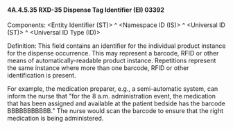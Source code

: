 #### 4A.4.5.35 RXD-35 Dispense Tag Identifier (EI) 03392

Components: &lt;Entity Identifier (ST)> ^ &lt;Namespace ID (IS)> ^ &lt;Universal ID (ST)> ^ &lt;Universal ID Type (ID)>

Definition: This field contains an identifier for the individual product instance for the dispense occurrence. This may represent a barcode, RFID or other means of automatically-readable product instance. Repetitions represent the same instance where more than one barcode, RFID or other identification is present.

For example, the medication preparer, e.g., a semi-automatic system, can inform the nurse that "for the 8 a.m. administration event, the medication that has been assigned and available at the patient bedside has the barcode BBBBBBBBBBB." The nurse would scan the barcode to ensure that the right medication is being administered.

